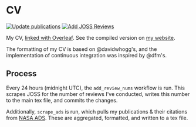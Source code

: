 # CV
[![Update publications](https://github.com/arjunsavel/CV/actions/workflows/update_pubs.yml/badge.svg)](https://github.com/arjunsavel/CV/actions/workflows/update_pubs.yml) [![Add JOSS Reviews](https://github.com/arjunsavel/CV/actions/workflows/add_review_nums.yml/badge.svg)](https://github.com/arjunsavel/CV/actions/workflows/add_review_nums.yml)

My CV, [linked with Overleaf](https://www.overleaf.com/). See the compiled version on [my website](https://arjunsavel.github.io/).

The formatting of my CV is based on @davidwhogg's, and the implementation of continuous integration was inspired by @dfm's.

## Process
Every 24 hours (midnight UTC), the `add_review_nums` workflow is run. This scrapes JOSS for the number of reviews I've conducted, writes this number to the main tex file, and commits the changes. 

Additionally, `scrape_ads` is run, which pulls my publications & their citations from [NASA ADS](https://ui.adsabs.harvard.edu/). These are aggregated, formatted, and written to a tex file. 
